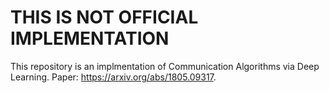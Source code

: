 # THIS IS NOT OFFICIAL IMPLEMENTATION

This repository is an implmentation of Communication Algorithms via Deep Learning. Paper: https://arxiv.org/abs/1805.09317.

